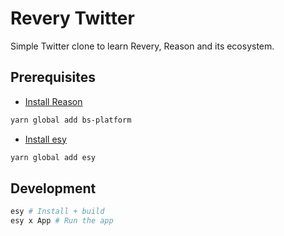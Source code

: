 # Revery Twitter

Simple Twitter clone to learn Revery, Reason and its ecosystem.

## Prerequisites

- [Install Reason](https://reasonml.github.io/docs/en/installation)

```bash
yarn global add bs-platform
```

- [Install esy](https://esy.sh/docs/en/getting-started.html)

```bash
yarn global add esy
```

## Development

```bash
esy # Install + build
esy x App # Run the app
```
